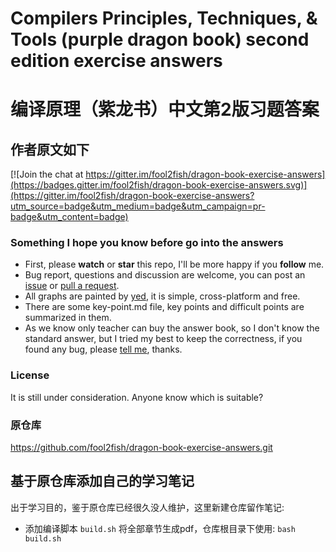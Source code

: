 # Compilers Principles, Techniques, &amp; Tools (purple dragon book) second edition exercise answers
# 编译原理（紫龙书）中文第2版习题答案

## 作者原文如下

[![Join the chat at https://gitter.im/fool2fish/dragon-book-exercise-answers](https://badges.gitter.im/fool2fish/dragon-book-exercise-answers.svg)](https://gitter.im/fool2fish/dragon-book-exercise-answers?utm_source=badge&utm_medium=badge&utm_campaign=pr-badge&utm_content=badge)

### Something I hope you know before go into the answers

- First, please **watch** or **star** this repo, I'll be more happy if you **follow** me.
- Bug report, questions and discussion are welcome, you can post an [issue](https://github.com/fool2fish/dragon-book-practice-answer/issues/new) or [pull a request](https://help.github.com/articles/using-pull-requests).
- All graphs are painted by [yed](http://www.yworks.com/en/products_yed_about.html), it is simple, cross-platform and free.
- There are some key-point.md file, key points and difficult points are summarized in them.
- As we know only teacher can buy the answer book, so I don't know the standard answer, but I tried my best to keep the correctness, if you found any bug, please [tell me](https://github.com/fool2fish/dragon-book-practice-answer/issues/new), thanks.

### License

It is still under consideration. Anyone know which is suitable?

### 原仓库
https://github.com/fool2fish/dragon-book-exercise-answers.git 

## 基于原仓库添加自己的学习笔记
出于学习目的，鉴于原仓库已经很久没人维护，这里新建仓库留作笔记:

* 添加编译脚本 `build.sh` 将全部章节生成pdf，仓库根目录下使用: `bash build.sh`
